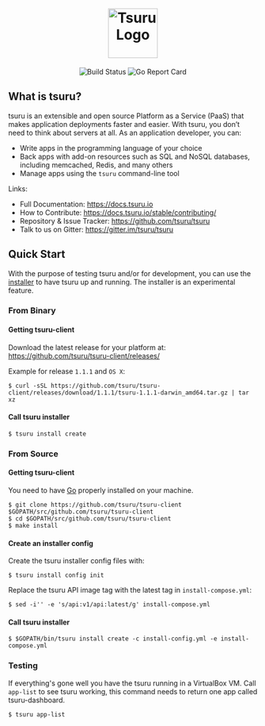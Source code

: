 <h1 align="center">
  <img alt="Tsuru Logo" src="https://tsuru.io/resources/images/icons/tsuru-fb-icon.png" width="100">
</h1>

<p align="center">
  <img alt="Build Status" src="https://github.com/tsuru/tsuru/workflows/ci/badge.svg?branch=main">

  <img alt="Go Report Card" src="https://goreportcard.com/badge/github.com/tsuru/tsuru">
</p>

## What is tsuru?

tsuru is an extensible and open source Platform as a Service (PaaS) that makes application deployments faster and easier.
With tsuru, you don’t need to think about servers at all. As an application developer, you can:
- Write apps in the programming language of your choice
- Back apps with add-on resources such as SQL and NoSQL databases, including memcached, Redis, and many others
- Manage apps using the `tsuru` command-line tool

Links:

- Full Documentation: https://docs.tsuru.io
- How to Contribute: https://docs.tsuru.io/stable/contributing/
- Repository & Issue Tracker: https://github.com/tsuru/tsuru
- Talk to us on Gitter: https://gitter.im/tsuru/tsuru

## Quick Start

With the purpose of testing tsuru and/or for development, you can use the [installer](https://docs.tsuru.io/stable/installing/using-tsuru-installer.html) to have tsuru up and running. The installer is an experimental feature.

### From Binary

#### Getting tsuru-client

Download the latest release for your platform at: https://github.com/tsuru/tsuru-client/releases/

Example for release `1.1.1` and `OS X`:

```
$ curl -sSL https://github.com/tsuru/tsuru-client/releases/download/1.1.1/tsuru-1.1.1-darwin_amd64.tar.gz | tar xz
```

#### Call tsuru installer

```
$ tsuru install create
```

### From Source

#### Getting tsuru-client

You need to have [Go](https://golang.org/doc/install) properly installed on your machine.

```
$ git clone https://github.com/tsuru/tsuru-client $GOPATH/src/github.com/tsuru/tsuru-client
$ cd $GOPATH/src/github.com/tsuru/tsuru-client
$ make install
```

#### Create an installer config

Create the tsuru installer config files with:

```
$ tsuru install config init
```

Replace the tsuru API image tag with the latest tag in `install-compose.yml`:

```
$ sed -i'' -e 's/api:v1/api:latest/g' install-compose.yml
```

#### Call tsuru installer

```
$ $GOPATH/bin/tsuru install create -c install-config.yml -e install-compose.yml
```

### Testing

If everything's gone well you have the tsuru running in a VirtualBox VM.
Call `app-list` to see tsuru working, this command needs to return one app called tsuru-dashboard.

```
$ tsuru app-list
```
